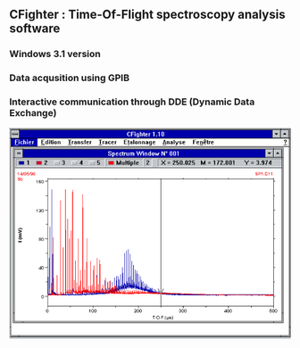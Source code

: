 ## CFighter : Time-Of-Flight spectroscopy analysis software
### Windows 3.1 version
### Data acqusition using GPIB
### Interactive communication through DDE (Dynamic Data Exchange)

<img src="https://github.com/bwyoon/CFighter/blob/main/images/CFighter.png">


